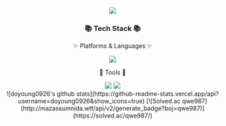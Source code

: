 <!--
**doyoung0926/doyoung0926** is a ✨ _special_ ✨ repository because its `README.md` (this file) appears on your GitHub profile.

Here are some ideas to get you started:

- 🔭 I’m currently working on ...
- 🌱 I’m currently learning ...
- 👯 I’m looking to collaborate on ...
- 🤔 I’m looking for help with ...
- 💬 Ask me about ...
- 📫 How to reach me: ...
- 😄 Pronouns: ...
- ⚡ Fun fact: ...
-->



<div align=center>
	<img src="https://capsule-render.vercel.app/api?type=waving&color=0:f7f5f5,100:64b3f4&height=300&section=header&text=Doyoung%20Git😎&fontSize=90"/>
</div>

<div align=center>
	<h3>📚 Tech Stack 📚</h3>
	<p>✨ Platforms & Languages ✨</p>
</div>

<div align=center>
	 <img src="https://img.shields.io/badge/Python-3776AB?style=flat&logo=Python&logoColor=white"/>
</div>

<div align=center>
	<p>🔨 Tools 🔨</p>
</div>

<div align=center>
	 <img src="https://img.shields.io/badge/Visual Studio Code-007ACC?style=flat&logo=Visual Studio Code&logoColor=white"/>
	 <img src="https://img.shields.io/badge/GitHub-181717?style=flat&logo=GitHub&logoColor=white"/>
</div>

<div align=center>
![doyoung0926's github stats](https://github-readme-stats.vercel.app/api?username=doyoung0926&show_icons=true)
[![Solved.ac qwe987](http://mazassumnida.wtf/api/v2/generate_badge?boj=qwe987)](https://solved.ac/qwe987/)
</div>
